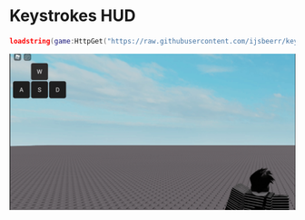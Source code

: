 # Keystrokes HUD

```lua
loadstring(game:HttpGet("https://raw.githubusercontent.com/ijsbeerr/keystrokes/main/main.lua", true))()
```
<img src="preview.gif">
